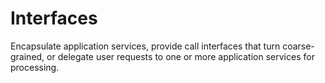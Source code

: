 # Interfaces

Encapsulate application services, provide call interfaces that turn coarse-grained, or delegate user requests to one or more application services for processing.
